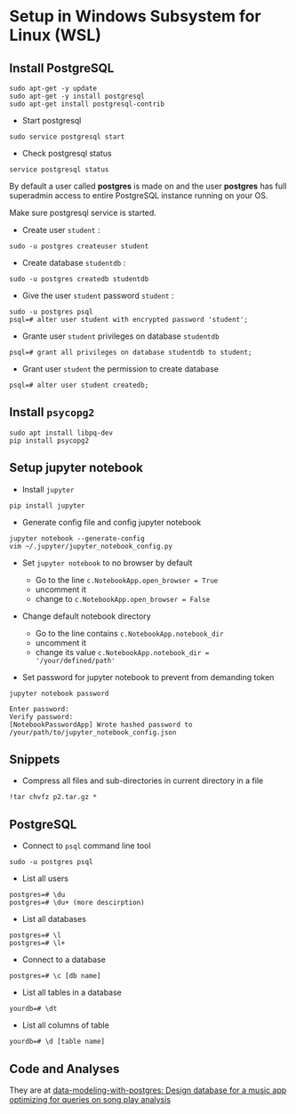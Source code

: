 # Setup in Windows Subsystem for Linux (WSL)

## Install PostgreSQL
```
sudo apt-get -y update
sudo apt-get -y install postgresql
sudo apt-get install postgresql-contrib
```
- Start postgresql
```
sudo service postgresql start
```

- Check postgresql status
```
service postgresql status
```

By default a user called **postgres** is made on and the user **postgres** has full superadmin access to entire PostgreSQL instance running on your OS.

Make sure postgresql service is started.

- Create user `student` :
```
sudo -u postgres createuser student
```

- Create database `studentdb` :
```
sudo -u postgres createdb studentdb
```

- Give the user `student` password `student` :
``` 
sudo -u postgres psql
psql=# alter user student with encrypted password 'student';
```

- Grante user `student` privileges on database `studentdb`
```
psql=# grant all privileges on database studentdb to student;
```

- Grant user `student` the permission to create database
```
psql=# alter user student createdb;
```

## Install `psycopg2`
```
sudo apt install libpq-dev
pip install psycopg2
```

## Setup jupyter notebook
- Install `jupyter`
```
pip install jupyter
```

- Generate config file and config jupyter notebook
```
jupyter notebook --generate-config
vim ~/.jupyter/jupyter_notebook_config.py
```

- Set `jupyter notebook` to no browser by default
  - Go to the line `c.NotebookApp.open_browser = True`
  - uncomment it
  - change to `c.NotebookApp.open_browser = False`

- Change default notebook directory
  - Go to the line contains `c.NotebookApp.notebook_dir`
  - uncomment it
  - change its value `c.NotebookApp.notebook_dir = '/your/defined/path'`

- Set password for jupyter notebook to prevent from demanding token
```
jupyter notebook password
```
```
Enter password:
Verify password:
[NotebookPasswordApp] Wrote hashed password to /your/path/to/jupyter_notebook_config.json
```

## Snippets

- Compress all files and sub-directories in current directory in a file
```
!tar chvfz p2.tar.gz *
```

## PostgreSQL

- Connect to `psql` command line tool
```
sudo -u postgres psql
```

- List all users
```
postgres=# \du
postgres=# \du+ (more descirption)
```

- List all databases
```
postgres=# \l
postgres=# \l+
```

- Connect to a database
```
postgres=# \c [db name]
```

- List all tables in a database
```
yourdb=# \dt
```

- List all columns of table
 ```
yourdb=# \d [table name]
```

## Code and Analyses

They are at [data-modeling-with-postgres: Design database for a music app optimizing for queries on song play analysis](https://github.com/vuanhtuan1012/data-modeling-with-postgres)